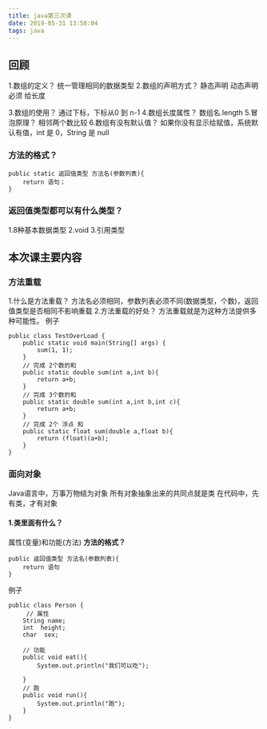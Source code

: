 ```yaml
---
title: java第三次课
date: 2019-05-31 13:58:04
tags: java
---
```

## 回顾
1.数组的定义？
统一管理相同的数据类型
2.数组的声明方式？
静态声明
动态声明 必须 给长度
<!--more-->
3.数组的使用？
通过下标，下标从0 到 n-1
4.数组长度属性？
数组名.length
5.冒泡原理？
相邻两个数比较
6.数组有没有默认值？
如果你没有显示给赋值，系统默认有值，int 是 0，String 是 null
### 方法的格式？
```
public static 返回值类型 方法名(参数列表){
    return 语句；
}
```
### 返回值类型都可以有什么类型？
1.8种基本数据类型
2.void
3.引用类型
## 本次课主要内容
### 方法重载
1.什么是方法重载？
方法名必须相同，参数列表必须不同(数据类型，个数)，返回值类型是否相同不影响重载
2.方法重载的好处？
方法重载就是为这种方法提供多种可能性。
例子
```
public class TestOverLoad {
	public static void main(String[] args) {
		sum(1, 1);
	}
	// 完成 2个数的和
	public static double sum(int a,int b){
		return a+b;
	}
	// 完成 3个数的和
	public static double sum(int a,int b,int c){
		return a+b;
	}
	// 完成 2个 浮点 和
	public static float sum(double a,float b){
		return (float)(a+b);
	}
}
```
### 面向对象
Java语言中，万事万物结为对象
所有对象抽象出来的共同点就是类
在代码中，先有类，才有对象
#### 1.类里面有什么？
属性(变量)和功能(方法)
**方法的格式？**
```
public 返回值类型 方法名(参数列表){
    return 语句
}
```
例子
```
public class Person {
	 // 属性 
	String name;
	int  height;
	char  sex;
	
	// 功能 
	public void eat(){
		System.out.println("我们可以吃");
		
	}
	// 跑
	public void run(){
		System.out.println("跑");
	}
}
```